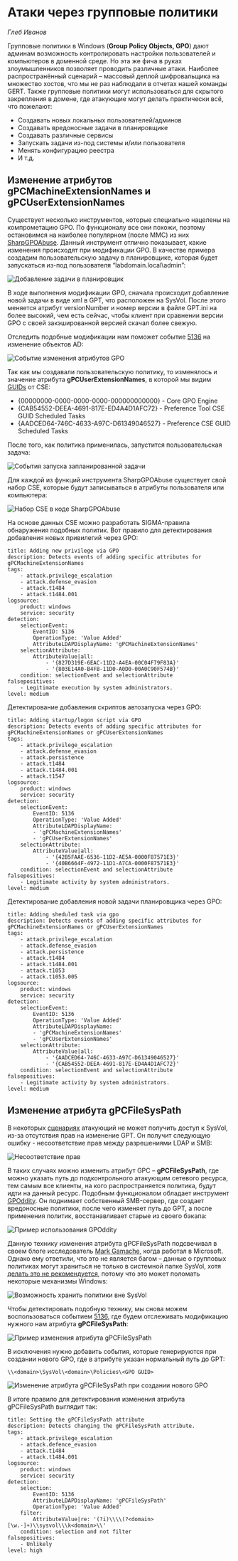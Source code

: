 ﻿# Атаки через групповые политики
*Глеб Иванов*

Групповые политики в Windows (**Group Policy Objects, GPO**) дают админам возможность контролировать настройки пользователей и компьютеров в доменной среде. Но эта же фича в руках злоумышленников позволяет проводить различные атаки. Наиболее распространённый сценарий – массовый деплой шифровальщика на множество хостов, что мы не раз наблюдали в отчетах нашей команды GERT. Также групповые политики могут использоваться для скрытого закрепления в домене, где атакующие могут делать практически всё, что пожелают:
- Создавать новых локальных пользователей/админов
- Создавать вредоносные задачи в планировщике
- Создавать различные сервисы
- Запускать задачи из-под системы и/или пользователя
- Менять конфигурацию реестра
- И т.д.

## Изменение атрибутов gPCMachineExtensionNames и gPCUserExtensionNames

Существует несколько инструментов, которые специально нацелены на компрометацию GPO. По функционалу все они похожи, поэтому остановимся на наиболее популярном (после MMC) из них [SharpGPOAbuse](https://github.com/FSecureLABS/SharpGPOAbuse). Данный инструмент отлично показывает, какие изменения происходят при модификации GPO. В качестве примера создадим пользовательскую задачу в планировщике, которая будет запускаться из-под пользователя “labdomain.local\admin”: 

![Добавление задачи в планировщик](1-newtask.png)

В ходе выполнения модификации GPO, сначала происходит добавление новой задачи в виде xml в GPT, что расположен на SysVol. После этого меняется атрибут versionNumber и номер версии в файле GPT.ini на более высокий, чем есть сейчас, чтобы клиент при сравнении версии GPO с своей закэшированной версией скачал более свежую. 

Отследить подобные модификации нам поможет событие [5136](https://learn.microsoft.com/en-us/previous-versions/windows/it-pro/windows-10/security/threat-protection/auditing/event-5136) на изменение объектов AD:

![Событие изменения атрибутов GPO](2-GPO-change.png)

Так как мы создавали пользовательскую политику, то изменялось и значение атрибута **gPCUserExtensionNames**, в которой мы видим [GUIDs](https://learn.microsoft.com/en-us/openspecs/windows_protocols/ms-gppref/a00e597a-cd21-4a97-9277-f53fae251acf) от CSE:
- {00000000-0000-0000-0000-000000000000} - Core GPO Engine
- {CAB54552-DEEA-4691-817E-ED4A4D1AFC72} - Preference Tool CSE GUID Scheduled Tasks
- {AADCED64-746C-4633-A97C-D61349046527} - Preference CSE GUID Scheduled Tasks 

После того, как политика применилась, запустится пользовательская задача:

![События запуска запланированной задачи](3-process-created.png)

Для каждой из функций инструмента SharpGPOAbuse существует свой набор CSE, которые будут записываться в атрибуты пользователя или компьютера:

![Набор CSE в коде SharpGPOAbuse](4-CSE.png)

На основе данных CSE можно разработать SIGMA-правила обнаружения подобных политик. Вот правило для детектирования добавления новых привилегий через GPO:
```
title: Adding new privilege via GPO
description: Detects events of adding specific attributes for gPCMachineExtensionNames
tags:
    - attack.privilege_escalation
    - attack.defense_evasion
    - attack.t1484
    - attack.t1484.001
logsource:
    product: windows
    service: security
detection:
    selectionEvent:
        EventID: 5136
        OperationType: 'Value Added'
        AttributeLDAPDisplayName: 'gPCMachineExtensionNames'
    selectionAttribute:
        AttributeValue|all:
            - '{827D319E-6EAC-11D2-A4EA-00C04F79F83A}'
            - '{803E14A0-B4FB-11D0-A0D0-00A0C90F574B}'
    condition: selectionEvent and selectionAttribute
falsepositives: 
    - Legitimate execution by system administrators.
level: medium

```

Детектирование добавления скриптов автозапуска через GPO:
```
title: Adding startup/logon script via GPO
description: Detects events of adding specific attributes for gPCMachineExtensionNames or gPCUserExtensionNames
tags:
    - attack.privilege_escalation
    - attack.defense_evasion
    - attack.persistence
    - attack.t1484
    - attack.t1484.001
    - attack.t1547
logsource:
    product: windows
    service: security
detection:
    selectionEvent:
        EventID: 5136
        OperationType: 'Value Added'
        AttributeLDAPDisplayName: 
        - 'gPCMachineExtensionNames'
        - 'gPCUserExtensionNames'
    selectionAttribute:
        AttributeValue|all:
            - '{42B5FAAE-6536-11D2-AE5A-0000F87571E3}'
            - '{40B6664F-4972-11D1-A7CA-0000F87571E3}'
    condition: selectionEvent and selectionAttribute
falsepositives: 
    - Legitimate activity by system administrators.
level: medium

```

Детектирование добавления новой задачи планировщика через GPO:
```
title: Adding sheduled task via gpo
description: Detects events of adding specific attributes for gPCMachineExtensionNames or gPCUserExtensionNames
tags:
    - attack.privilege_escalation
    - attack.defense_evasion
    - attack.persistence
    - attack.t1484
    - attack.t1484.001
    - attack.t1053
    - attack.t1053.005
logsource:
    product: windows
    service: security
detection:
    selectionEvent:
        EventID: 5136
        OperationType: 'Value Added'
        AttributeLDAPDisplayName: 
        - 'gPCMachineExtensionNames'
        - 'gPCUserExtensionNames'
    selectionAttribute:
        AttributeValue|all:
            - '{AADCED64-746C-4633-A97C-D61349046527}'
            - '{CAB54552-DEEA-4691-817E-ED4A4D1AFC72}'
    condition: selectionEvent and selectionAttribute
falsepositives: 
    - Legitimate activity by system administrators.
level: medium

```

## Изменение атрибута gPCFileSysPath

В некоторых [сценариях](https://www.synacktiv.com/en/publications/gpoddity-exploiting-active-directory-gpos-through-ntlm-relaying-and-more#part_3_b) атакующий не может получить доступ к SysVol, из-за отсутствия прав на изменение GPT. Он получит следующую ошибку - несоответствие прав между разрешениями LDAP и SMB:

![Несоответствие прав](5-GPO-Error.png)

В таких случаях можно изменить атрибут GPC – **gPCFileSysPath**, где можно указать путь до подконтрольного атакующим сетевого ресурса, тем самым все клиенты, на кого распространяется политика, будут идти на данный ресурс. Подобным функционалом обладает инструмент [GPOddity](https://github.com/synacktiv/GPOddity). Он поднимает собственный SMB-сервер, где создает вредоносные политики, после чего изменяет путь до GPT, а после применения политик, восстанавливает старые из своего бэкапа:

![Пример использования GPOddity](6-GPOddity.png)

Данную технику изменения атрибута gPCFileSysPath подсвечивал в своем блоге исследователь [Mark Gamache](https://markgamache.blogspot.com/2020/07/exploiting-ad-gplink-for-good-or-evil.html), когда работал в Microsoft. Однако ему ответили, что это не является багом – данные о групповых политиках могут храниться не только в системной папке SysVol, хотя [делать это не рекомендуется](https://learn.microsoft.com/en-us/previous-versions/windows/desktop/policy/group-policy-storage), потому что это может поломать некоторые механизмы Windows:

![Возможность хранить политики вне SysVol](7-GPolicy.png)

Чтобы детектировать подобную технику, мы снова можем воспользоваться событием [5136](https://learn.microsoft.com/en-us/previous-versions/windows/it-pro/windows-10/security/threat-protection/auditing/event-5136), где будем отслеживать модификацию нужного нам атрибута **gPCFileSysPath**:

![Пример изменения атрибута gPCFileSysPath](8-Path.png)

В исключения нужно добавить события, которые генерируются при создании нового GPO, где в атрибуте указан нормальный путь до GPT:

```
\\<domain>\SysVol\<domain>\Policies\<GPO GUID>
```

![Изменение атрибута gPCFileSysPath при создании нового GPO](9-filter.png)

В итоге правило для детектирования изменения атрибута gPCFileSysPath выглядит так:

```
title: Setting the gPCFileSysPath attribute
description: Detects changing the gPCFileSysPath attribute.
tags:
    - attack.privilege_escalation
    - attack.defence_evasion
    - attack.t1484
    - attack.t1484.001
logsource:
    product: windows
    service: security
detection:
    selection:
        EventID: 5136
        AttributeLDAPDisplayName: 'gPCFileSysPath'
        OperationType: 'Value Added'
    filter:
        AttributeValue|re: '(?i)\\\\(?<domain>[\w.-]+)\\sysvol\\\k<domain>\\'
    condition: selection and not filter
falsepositives:
    - Unlikely
level: high

```

